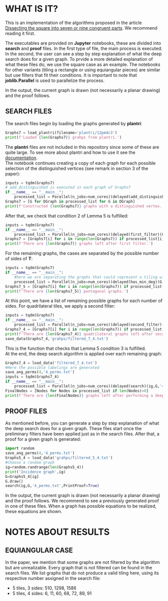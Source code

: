 # WHAT IS IT?

This is an implementation of the algorithms proposed in the article [Dissecting the square into seven or nine congruent parts](https://arxiv.org/abs/2104.04940). We recommend reading it first.

The executables are provided on **Jupyter** notebooks, these are divided into **search** and **proof** files. In the first type of file, the main process is executed. In the second, the user can see a step by step explanation of what the deep search does for a given graph. To prvide a more detailed explanation of what these files do, we use the square case as an example. The notebooks for other variants (tiling a rectangle or using equiangular pieces) are similar but use filters that fit their conditions. It is important to note that **joblib.Parallel** is used to parallelize the process.

In the output, the current graph is drawn (not necessarily a planar drawing) and the proof follows.

## SEARCH FILES

The search files begin by loading the graphs generated by **plantri**:
``` python
Graphs7 = load_plantri(filename='plantri/12pm4c3')
print(f'Loaded {len(Graphs7)} grahps from plantri.')
```
The **plantri** files are not included in this repository since some of these are quite large. To see more about plantri and how to use it see the [documentation](https://users.cecs.anu.edu.au/~bdm/plantri/plantri-guide.txt).
\
The notebook continues creating a copy of each graph for each possible selection of the distinguished vertices (see remark in section 3 of the paper): 
``` python
inputs = tqdm(Graphs7)
# add_distinguished is executed in each graph of Graphs7
if __name__ == "__main__":
    processed_list = Parallel(n_jobs=num_cores)(delayed(add_distinguished)(G) for G in inputs)
Graphs7 = [G for DGraph in processed_list for G in DGraph]
print(f'Constructed {len(Graphs7)} graphs with a distinguished vertex.')
```
After that, we check that condition 2 of Lemma 5 is fulfilled:
``` python
inputs = tqdm(Graphs7)
if __name__ == "__main__":
    processed_list = Parallel(n_jobs=num_cores)(delayed(first_filter)(G) for G in inputs)
Graphs7 = [Graphs7[i] for i in range(len(Graphs7)) if processed_list[i]]
print(f'There are {len(Graphs7)} graphs left after first filter.')
```
For the remaining graphs, the cases are separated by the possible number of sides of **T**:
``` python
inputs = tqdm(Graphs7)
if __name__ == "__main__":
    #here we are separating the graphs that could represent a tiling with a polygon with five sides.
    processed_list = Parallel(n_jobs=num_cores)(delayed(has_min_deg)(G,5) for G in inputs)
Graphs7_5 = [Graphs7[i] for i in range(len(Graphs7)) if processed_list[i]]
print(f'There are {len(Graphs7_5)} pentagonal graphs.')
```
At this point, we have a list of remaining possible graphs for each number of sides. 
For quadrilateral tiles, we apply a second filter:

``` python
inputs = tqdm(Graphs7)
if __name__ == "__main__":
    processed_list = Parallel(n_jobs=num_cores)(delayed(second_filter)(G) for G in inputs)
Graphs7_4 = [Graphs7[i] for i in range(len(Graphs7)) if processed_list[i]]
print(f'There are {len(Graphs7_4)} quadrilateral graphs left after second filter.')
save_data(Graphs7_4,'grahps/filtered_7_4.txt')
```
This is the function that checks that Lemma 5 condition 3 is fulfilled.
\
At the end, the deep search algorithm is applied over each remaining graph:
``` python
Graphs7_4 = load_data('filtered_7_4.txt')
#Here the possible labelings are generated
save_ang_perms(4,'4_perms.txt')
inputs = tqdm(Graphs7_4)
if __name__ == "__main__":
    processed_list = Parallel(n_jobs=num_cores)(delayed(search)(ig,G,'4_perms.txt') for ig,G in enumerate(inputs))
FinalNodes = [Nodes for Nodes in processed_list if len(Nodes)>0]
print(f'There are {len(FinalNodes)} graphs left after performing a deep search for each quadrilateral graph.')
```

## PROOF FILES

As mentioned before, you can generate a step by step explanation of what the deep search does for a given graph. These files start once the preliminary filters have been applied just as in the search files. After that, a proof for a given graph is generated:
``` python
import random
save_ang_perms(4,'4_perms.txt')
Graphs5_4 = load_data('grahps/filtered_5_4.txt')
#Choose a random graph
ig=random.randrange(len(Graphs5_4))
print('Incidence graph',ig)
G=Graphs5_4[ig] 
G.draw()
search(ig,G,'4_perms.txt',PrintProof=True)
```
In the output, the current graph is drawn (not necessarily a planar drawing) and the proof follows. We recommend to see a previously generated proof in one of these files. When a graph has possible equations to be realized, these equations are shown.

# NOTES ABOUT RESULTS

## EQUIANGULAR CASE

In the paper, we mention that some graphs are not filtered by the algorithm but are unrealizable. Every graph that is not filtered can be found in the search files. We list graphs that do not produce a valid tiling here, using its respective number assigned in the search file:

<ul>
    <li>5 tiles, 3 sides: 510, 1298, 1586</li>
    <li>5 tiles, 4 sides: 6, 11, 60, 68, 72, 89, 91</li>
</ul> 
